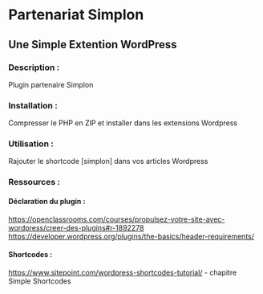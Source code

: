 # Partenariat Simplon
## Une Simple Extention WordPress

### Description :

Plugin partenaire Simplon

### Installation :

Compresser le PHP en ZIP et installer dans les extensions Wordpress

### Utilisation :

Rajouter le shortcode [simplon] dans vos articles Wordpress

### Ressources :
#### Déclaration du plugin :
https://openclassrooms.com/courses/propulsez-votre-site-avec-wordpress/creer-des-plugins#r-1892278  
https://developer.wordpress.org/plugins/the-basics/header-requirements/

#### Shortcodes :
https://www.sitepoint.com/wordpress-shortcodes-tutorial/ - chapitre Simple Shortcodes 
